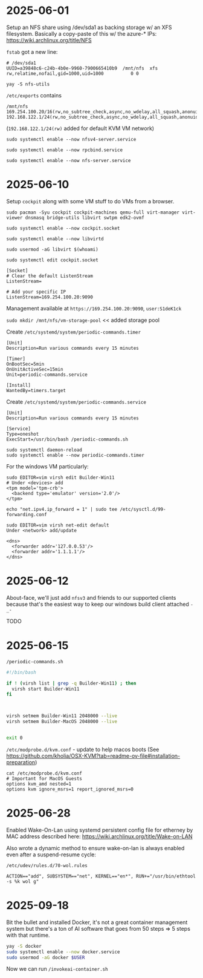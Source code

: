 
# 2025-06-01

Setup an NFS share using /dev/sda1 as backing storage w/ an XFS filesystem. Basically a copy-paste of this w/ the azure-* IPs: https://wiki.archlinux.org/title/NFS

`fstab` got a new line:

```
# /dev/sda1
UUID=a39848c6-c24b-4b0e-9960-7900665410b9  /mnt/nfs  xfs    rw,relatime,nofail,gid=1000,uid=1000          0 0
```

`yay -S nfs-utils`


`/etc/exports` contains

```
/mnt/nfs 169.254.100.20/16(rw,no_subtree_check,async,no_wdelay,all_squash,anonuid=1000,anongid=1000) 192.168.122.1/24(rw,no_subtree_check,async,no_wdelay,all_squash,anonuid=1000,anongid=1000)

```

(`192.168.122.1/24(rw)` added for default KVM VM network)

`sudo systemctl enable --now nfsv4-server.service`

`sudo systemctl enable --now rpcbind.service`

`sudo systemctl enable --now nfs-server.service`

# 2025-06-10

Setup `cockpit` along with some VM stuff to do VMs from a browser.

`sudo pacman -Syu cockpit cockpit-machines qemu-full virt-manager virt-viewer dnsmasq bridge-utils libvirt swtpm edk2-ovmf`


`sudo systemctl enable --now cockpit.socket`

`sudo systemctl enable --now libvirtd`

`sudo usermod -aG libvirt $(whoami)`


`sudo systemctl edit cockpit.socket`

```
[Socket]
# Clear the default ListenStream
ListenStream=

# Add your specific IP
ListenStream=169.254.100.20:9090
```

Management available at `https://169.254.100.20:9090`, `user:S1deK1ck`

`sudo mkdir /mnt/nfs/vm-storage-pool` << added storage pool


Create `/etc/systemd/system/periodic-commands.timer`

```
[Unit]
Description=Run various commands every 15 minutes

[Timer]
OnBootSec=5min
OnUnitActiveSec=15min
Unit=periodic-commands.service

[Install]
WantedBy=timers.target
````


Create `/etc/systemd/system/periodic-commands.service`

```
[Unit]
Description=Run various commands every 15 minutes

[Service]
Type=oneshot
ExecStart=/usr/bin/bash /periodic-commands.sh
````

```
sudo systemctl daemon-reload
sudo systemctl enable --now periodic-commands.timer
```

For the windows VM particularly:

```
sudo EDITOR=vim virsh edit Builder-Win11
# Under <devices> add
<tpm model='tpm-crb'>
  <backend type='emulator' version='2.0'/>
</tpm>

```


```
echo "net.ipv4.ip_forward = 1" | sudo tee /etc/sysctl.d/99-forwarding.conf
````

```
sudo EDITOR=vim virsh net-edit default
Under <network> add/update

<dns>
  <forwarder addr='127.0.0.53'/>
  <forwarder addr='1.1.1.1'/>
</dns>

```

# 2025-06-12

About-face, we'll just add `nfsv3` and friends to our supported clients because that's the easiest way to keep our windows build client attached `-_-`

TODO

# 2025-06-15

`/periodic-commands.sh`

```bash
#!/bin/bash

if ! (virsh list | grep -q Builder-Win11) ; then
  virsh start Builder-Win11
fi



virsh setmem Builder-Win11 2048000 --live
virsh setmem Builder-MacOS 2048000 --live


exit 0
```


`/etc/modprobe.d/kvm.conf` - update to help macos boots (See https://github.com/kholia/OSX-KVM?tab=readme-ov-file#installation-preparation)

```
cat /etc/modprobe.d/kvm.conf
# Important for MacOS Guests
options kvm_amd nested=1
options kvm ignore_msrs=1 report_ignored_msrs=0
```

# 2025-06-28

Enabled Wake-On-Lan using systemd persistent config file for etherney by MAC address described here: https://wiki.archlinux.org/title/Wake-on-LAN

Also wrote a dynamic method to ensure wake-on-lan is always enabled even after a suspend-resume cycle:

`/etc/udev/rules.d/70-wol.rules`

```
ACTION=="add", SUBSYSTEM=="net", KERNEL=="en*", RUN+="/usr/bin/ethtool -s %k wol g"
```


# 2025-09-18

Bit the bullet and installed Docker, it's not a great container management system but
there's a ton of AI software that goes from 50 steps => 5 steps with that runtime.


```bash
yay -S docker
sudo systemctl enable --now docker.service
sudo usermod -aG docker $USER

```

Now we can run `/invokeai-container.sh`











